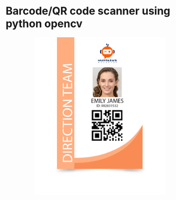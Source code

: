 # Barcode/QR code scanner using python opencv

<p align = "center">
<img src="Emily.png" width="350" title="hover text">

</p>
